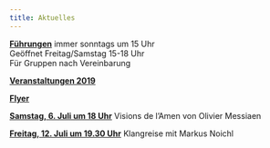 ```yaml
---
title: Aktuelles
---
```


[**Führungen**](/fuehrungen/) immer sonntags um 15 Uhr  
Geöffnet Freitag/Samstag 15-18 Uhr  
Für Gruppen nach Vereinbarung 

[**Veranstaltungen 2019**](/veranstaltungen/2019/)  

[**Flyer**](/flyer/)
  
[**Samstag, 6. Juli um 18 Uhr**](/veranstaltungen/2019/messiaen/)
Visions de l’Amen von Olivier Messiaen
  
[**Freitag, 12. Juli um 19.30 Uhr**](/veranstaltungen/2019/noichl/) Klangreise mit Markus Noichl



